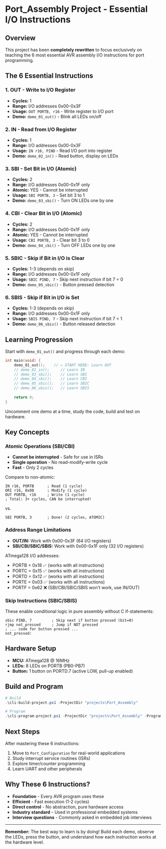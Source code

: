 # Port_Assembly Project - Essential I/O Instructions

## Overview
This project has been **completely rewritten** to focus exclusively on teaching the 6 most essential AVR assembly I/O instructions for port programming.

## The 6 Essential Instructions

### 1. **OUT** - Write to I/O Register
- **Cycles:** 1
- **Range:** I/O addresses 0x00-0x3F
- **Usage:** `OUT PORTB, r16` - Write register to I/O port
- **Demo:** `demo_01_out()` - Blink all LEDs on/off

### 2. **IN** - Read from I/O Register  
- **Cycles:** 1
- **Range:** I/O addresses 0x00-0x3F
- **Usage:** `IN r16, PIND` - Read I/O port into register
- **Demo:** `demo_02_in()` - Read button, display on LEDs

### 3. **SBI** - Set Bit in I/O (Atomic)
- **Cycles:** 2
- **Range:** I/O addresses 0x00-0x1F only
- **Atomic:** YES - Cannot be interrupted
- **Usage:** `SBI PORTB, 3` - Set bit 3 to 1
- **Demo:** `demo_03_sbi()` - Turn ON LEDs one by one

### 4. **CBI** - Clear Bit in I/O (Atomic)
- **Cycles:** 2
- **Range:** I/O addresses 0x00-0x1F only
- **Atomic:** YES - Cannot be interrupted
- **Usage:** `CBI PORTB, 3` - Clear bit 3 to 0
- **Demo:** `demo_04_cbi()` - Turn OFF LEDs one by one

### 5. **SBIC** - Skip if Bit in I/O is Clear
- **Cycles:** 1-3 (depends on skip)
- **Range:** I/O addresses 0x00-0x1F only
- **Usage:** `SBIC PIND, 7` - Skip next instruction if bit 7 = 0
- **Demo:** `demo_05_sbic()` - Button pressed detection

### 6. **SBIS** - Skip if Bit in I/O is Set
- **Cycles:** 1-3 (depends on skip)
- **Range:** I/O addresses 0x00-0x1F only
- **Usage:** `SBIS PIND, 7` - Skip next instruction if bit 7 = 1
- **Demo:** `demo_06_sbis()` - Button released detection

## Learning Progression

Start with `demo_01_out()` and progress through each demo:

```c
int main(void) {
    demo_01_out();    // ← START HERE: Learn OUT
    // demo_02_in();     // Learn IN
    // demo_03_sbi();    // Learn SBI
    // demo_04_cbi();    // Learn CBI
    // demo_05_sbic();   // Learn SBIC
    // demo_06_sbis();   // Learn SBIS
    
    return 0;
}
```

Uncomment one demo at a time, study the code, build and test on hardware.

## Key Concepts

### Atomic Operations (SBI/CBI)
- **Cannot be interrupted** - Safe for use in ISRs
- **Single operation** - No read-modify-write cycle
- **Fast** - Only 2 cycles

Compare to non-atomic:
```
IN r16, PORTB      ; Read (1 cycle)
ORI r16, 0x08      ; Modify (1 cycle)
OUT PORTB, r16     ; Write (1 cycle)
; Total: 3+ cycles, CAN be interrupted!
```

vs.

```
SBI PORTB, 3       ; Done! (2 cycles, ATOMIC)
```

### Address Range Limitations
- **OUT/IN:** Work with 0x00-0x3F (64 I/O registers)
- **SBI/CBI/SBIC/SBIS:** Work with 0x00-0x1F only (32 I/O registers)

ATmega128 I/O addresses:
- PORTB = 0x18 ✅ (works with all instructions)
- PORTC = 0x15 ✅ (works with all instructions)
- PORTD = 0x12 ✅ (works with all instructions)
- PORTE = 0x03 ✅ (works with all instructions)
- PORTF = 0x62 ❌ (SBI/CBI/SBIC/SBIS won't work, use IN/OUT)

### Skip Instructions (SBIC/SBIS)
These enable conditional logic in pure assembly without C if-statements:

```assembly
sbic PIND, 7         ; Skip next if button pressed (bit=0)
rjmp not_pressed     ; Jump if NOT pressed
; ... code for button pressed ...
not_pressed:
```

## Hardware Setup
- **MCU:** ATmega128 @ 16MHz
- **LEDs:** 8 LEDs on PORTB (PB0-PB7)
- **Button:** 1 button on PORTD.7 (active LOW, pull-up enabled)

## Build and Program
```powershell
# Build
.\cli-build-project.ps1 -ProjectDir "projects\Port_Assembly"

# Program
.\cli-program-project.ps1 -ProjectDir "projects\Port_Assembly" -Programmer arduino -Port COM3
```

## Next Steps
After mastering these 6 instructions:
1. Move to `Port_Configuration` for real-world applications
2. Study interrupt service routines (ISRs)
3. Explore timer/counter programming
4. Learn UART and other peripherals

## Why These 6 Instructions?
- **Foundation** - Every AVR program uses these
- **Efficient** - Fast execution (1-2 cycles)
- **Direct control** - No abstraction, pure hardware access
- **Industry standard** - Used in professional embedded systems
- **Interview questions** - Commonly asked in embedded job interviews

---

**Remember:** The best way to learn is by doing! Build each demo, observe the LEDs, press the button, and understand how each instruction works at the hardware level.
